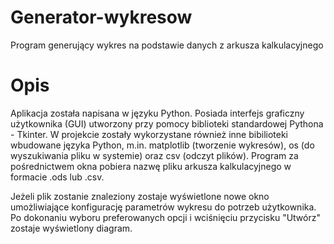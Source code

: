 # Generator-wykresow
Program generujący wykres na podstawie danych z arkusza kalkulacyjnego

Opis
=====================================================================   
Aplikacja została napisana w języku Python. Posiada interfejs graficzny użytkownika (GUI)
utworzony przy pomocy biblioteki standardowej Pythona - Tkinter. W projekcie zostały wykorzystane
również inne bibilioteki wbudowane języka Python, m.in. matplotlib (tworzenie wykresów), os (do 
wyszukiwania pliku w systemie) oraz csv (odczyt plików). Program za pośrednictwem okna pobiera 
nazwę pliku arkusza kalkulacyjnego w formacie .ods lub .csv.

Jeżeli plik zostanie znaleziony zostaje wyświetlone nowe okno umożliwiające konfigurację
parametrów wykresu do potrzeb użytkownika. Po dokonaniu wyboru preferowanych opcji i wciśnięciu
przycisku "Utwórz" zostaje wyświetlony diagram.

